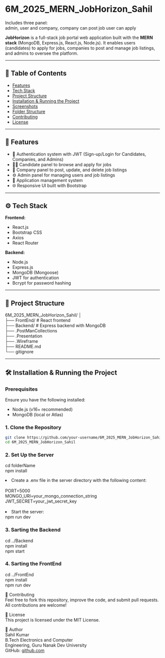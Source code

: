 # 6M_2025_MERN_JobHorizon_Sahil

Includes three panel: <br>
admin, user and company, company can post job user can apply

**JobHorizon** is a full-stack job portal web application built with the **MERN stack** (MongoDB, Express.js, React.js, Node.js). It enables users (candidates) to apply for jobs, companies to post and manage job listings, and admins to oversee the platform.

---

## 📌 Table of Contents

- [Features](#features)
- [Tech Stack](#tech-stack)
- [Project Structure](#project-structure)
- [Installation & Running the Project](#installation--running-the-project)
- [Screenshots](#screenshots)
- [Folder Structure](#folder-structure)
- [Contributing](#contributing)
- [License](#license)

---

## 🚀 Features

- 🔐 Authentication system with JWT (Sign-up/Login for Candidates, Companies, and Admins)
- 🧑‍💼 Candidate panel to browse and apply for jobs
- 🏢 Company panel to post, update, and delete job listings
- ⚙️ Admin panel for managing users and job listings
- 📨 Application management system
- 🌐 Responsive UI built with Bootstrap

---

## ⚙️ Tech Stack

**Frontend:**

- React.js
- Bootstrap CSS
- Axios
- React Router

**Backend:**

- Node.js
- Express.js
- MongoDB (Mongoose)
- JWT for authentication
- Bcrypt for password hashing

---

## 📁 Project Structure

6M_2025_MERN_JobHorizon_Sahil/ │ <br>
├── FrontEnd/ # React frontend <br>
├── Backend/ # Express backend with MongoDB <br>
├── .PostManCollections <br>
├── .Presentation <br>
├── .Wireframe <br>
├── README.md <br>
└── gitignore <br>

---

## 🛠️ Installation & Running the Project

### Prerequisites

Ensure you have the following installed:

- Node.js (v16+ recommended)
- MongoDB (local or Atlas)

### 1. Clone the Repository

```bash
git clone https://github.com/your-username/6M_2025_MERN_JobHorizon_Sahil.git
cd 6M_2025_MERN_JobHorizon_Sahil
```

### 2. Set Up the Server

cd folderName <br>
npm install <br>

<li>Create a .env file in the server directory with the following content:</li>
<br>
PORT=5000
<br>
MONGO_URI=your_mongo_connection_string
<br>
JWT_SECRET=your_jwt_secret_key
<br>
<br>
<li>Start the server:</li>
npm run dev

### 3. Sarting the Backend

cd ../Backend <br>
npm install <br>
npm start <br>

### 4. Sarting the FrontEnd

cd ../FrontEnd <br>
npm install <br>
npm run dev <br>

🤝 Contributing <br>
Feel free to fork this repository, improve the code, and submit pull requests. All contributions are welcome!

📝 License <br>
This project is licensed under the MIT License.

👤 Author <br>
Sahil Kumar <br>
B.Tech Electronics and Computer <br> Engineering, Guru Nanak Dev University <br>
GitHub: [github.com](https://github.com/sahilkumar1689)
